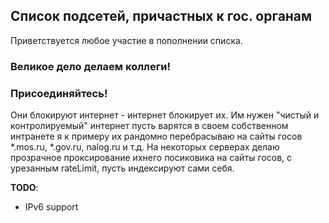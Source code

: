 ## Список подсетей, причастных к гос. органам ##
Приветствуется любое участие в пополнении списка.

### Великое дело делаем коллеги!                                                                                                                                                                                  
### Присоединяйтесь!
Они блокируют интернет - интернет блокирует их.
Им нужен "чистый и контролируемый" интернет
пусть варятся в своем собственном интранете
я к примеру их рандомно перебрасываю
на сайты госов *.mos.ru, *.gov.ru, nalog.ru и т.д.
На некоторых серверах делаю прозрачное проксирование
ихнего посиковика  на сайты госов, с урезанным rateLimit,
пусть индексируют сами себя.

**TODO**:
- IPv6 support
